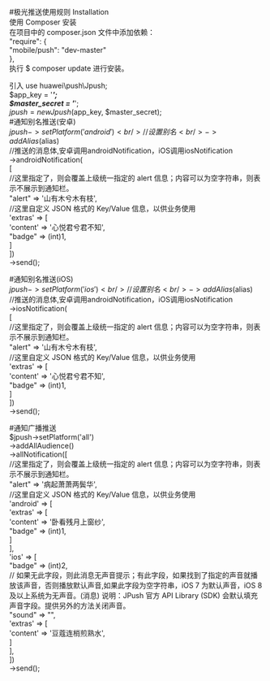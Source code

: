  #极光推送使用规则
Installation<br />
使用 Composer 安装<br />
在项目中的 composer.json 文件中添加依赖：<br />
  "require": {<br />
    "mobile/push": "dev-master"<br />
  },<br />
执行 $ composer update 进行安装。<br />

引入 use huawei\push\Jpush;<br />
$app_key = '***';<br />
$master_secret = '***';<br />
$jpush = new Jpush($app_key, $master_secret);<br />
#通知别名推送(安卓)<br />
$jpush->setPlatform('android')<br />
    //设置别名<br />
    ->addAlias($alias)<br />
    //推送的消息体,安卓调用androidNotification，iOS调用iosNotification<br />
    ->androidNotification(<br />
        [<br />
            //这里指定了，则会覆盖上级统一指定的 alert 信息；内容可以为空字符串，则表示不展示到通知栏。<br />
            "alert" => '山有木兮木有枝',<br />
            //这里自定义 JSON 格式的 Key/Value 信息，以供业务使用<br />
            'extras' => [<br />
                'content' => '心悦君兮君不知',<br />
                "badge" => (int)1,<br />
            ]<br />
        ])<br />
    ->send();<br />
    
#通知别名推送(iOS)<br />
$jpush->setPlatform('ios')<br />
    //设置别名<br />
    ->addAlias($alias)<br />
    //推送的消息体,安卓调用androidNotification，iOS调用iosNotification<br />
    ->iosNotification(<br />
        [<br />
            //这里指定了，则会覆盖上级统一指定的 alert 信息；内容可以为空字符串，则表示不展示到通知栏。<br />
            "alert" => '山有木兮木有枝',<br />
            //这里自定义 JSON 格式的 Key/Value 信息，以供业务使用<br />
            'extras' => [<br />
                'content' => '心悦君兮君不知',<br />
                "badge" => (int)1,<br />
            ]<br />
        ])<br />
    ->send();<br />
    
#通知广播推送<br />
$jpush->setPlatform('all')<br />
            ->addAllAudience()<br />
            ->allNotification([<br />
                //这里指定了，则会覆盖上级统一指定的 alert 信息；内容可以为空字符串，则表示不展示到通知栏。<br />
                "alert" => '病起萧萧两鬓华',<br />
                //这里自定义 JSON 格式的 Key/Value 信息，以供业务使用<br />
                'android' => [<br />
                    'extras' => [<br />
                        'content' => '卧看残月上窗纱',<br />
                        "badge" => (int)1,<br />
                    ]<br />
                ],<br />
                'ios' => [<br />
                    "badge" => (int)2,<br />
//                    如果无此字段，则此消息无声音提示；有此字段，如果找到了指定的声音就播放该声音，否则播放默认声音,如果此字段为空字符串，iOS 7 为默认声音，iOS 8及以上系统为无声音。(消息) 说明：JPush 官方 API Library (SDK) 会默认填充声音字段。提供另外的方法关闭声音。<br />
                    "sound" => "",<br />
                    'extras' => [<br />
                        'content' => '豆蔻连梢煎熟水',<br />
                    ]<br />
                ],<br />
            ])<br />
            ->send();<br />